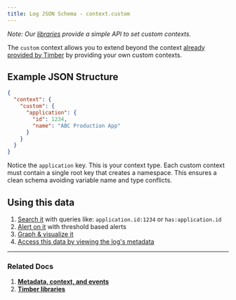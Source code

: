 ```yaml
---
title: Log JSON Schema - context.custom
---
```

*Note: Our [libraries](/timber-for-languages) provide a simple API to set custom contexts.*

The `custom` context allows you to extend beyond the context [already provided by Timber](/timber-concepts/log-event-json-schema/context) by providing your own custom contexts.


## Example JSON Structure


```json
{
  "context": {
    "custom": {
      "application": {
        "id": 1234,
        "name": "ABC Production App"
      }
    }
  }
}
```

Notice the `application` key. This is your context type. Each custom context must contain a single root key that creates a namespace. This ensures a clean schema avoiding variable name and type conflicts.

## Using this data

1. [Search it](/timber-app/console-log-viewer/searching) with queries like: `application.id:1234` or `has:application.id`
2. [Alert on it](/timber-app/console-log-viewer/alerts) with threshold based alerts
3. [Graph & visualize it](/timber-app/console-log-viewer/graphing)
4. [Access this data by viewing the log's metadata](/timber-app/console-log-viewer/view-metdata-and-context)

---

### Related Docs

1. [**Metadata, context, and events**](/timber-concepts/metadata-context-and-events)
2. [**Timber libraries**](/timber-for-languages)
